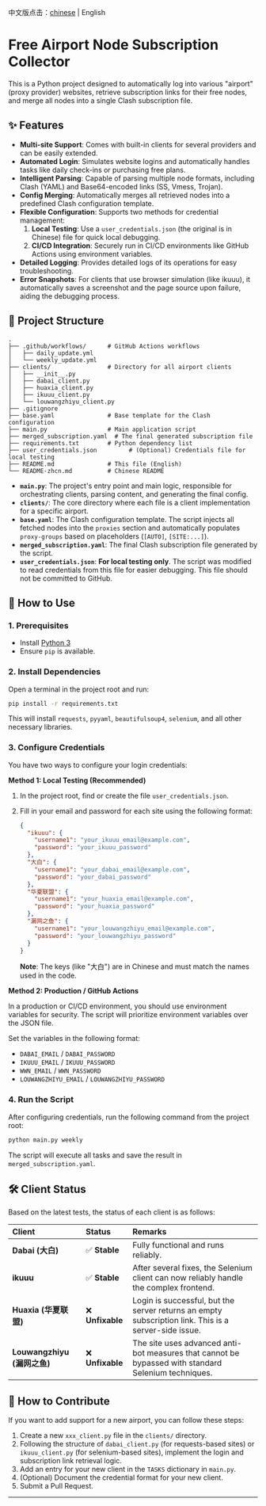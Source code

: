 中文版点击：[chinese](README-zhcn.md) | English
# Free Airport Node Subscription Collector

This is a Python project designed to automatically log into various "airport" (proxy provider) websites, retrieve subscription links for their free nodes, and merge all nodes into a single Clash subscription file.

## ✨ Features

- **Multi-site Support**: Comes with built-in clients for several providers and can be easily extended.
- **Automated Login**: Simulates website logins and automatically handles tasks like daily check-ins or purchasing free plans.
- **Intelligent Parsing**: Capable of parsing multiple node formats, including Clash (YAML) and Base64-encoded links (SS, Vmess, Trojan).
- **Config Merging**: Automatically merges all retrieved nodes into a predefined Clash configuration template.
- **Flexible Configuration**: Supports two methods for credential management:
    1.  **Local Testing**: Use a `user_credentials.json` (the original is in Chinese) file for quick local debugging.
    2.  **CI/CD Integration**: Securely run in CI/CD environments like GitHub Actions using environment variables.
- **Detailed Logging**: Provides detailed logs of its operations for easy troubleshooting.
- **Error Snapshots**: For clients that use browser simulation (like ikuuu), it automatically saves a screenshot and the page source upon failure, aiding the debugging process.

## 📂 Project Structure

```
.
├── .github/workflows/      # GitHub Actions workflows
│   ├── daily_update.yml
│   └── weekly_update.yml
├── clients/                # Directory for all airport clients
│   ├── __init__.py
│   ├── dabai_client.py
│   ├── huaxia_client.py
│   ├── ikuuu_client.py
│   └── louwangzhiyu_client.py
├── .gitignore
├── base.yaml               # Base template for the Clash configuration
├── main.py                 # Main application script
├── merged_subscription.yaml  # The final generated subscription file
├── requirements.txt        # Python dependency list
├── user_credentials.json         # (Optional) Credentials file for local testing
├── README.md               # This file (English)
└── README-zhcn.md          # Chinese README
```

- **`main.py`**: The project's entry point and main logic, responsible for orchestrating clients, parsing content, and generating the final config.
- **`clients/`**: The core directory where each file is a client implementation for a specific airport.
- **`base.yaml`**: The Clash configuration template. The script injects all fetched nodes into the `proxies` section and automatically populates `proxy-groups` based on placeholders (`[AUTO]`, `[SITE:...]`).
- **`merged_subscription.yaml`**: The final Clash subscription file generated by the script.
- **`user_credentials.json`**: **For local testing only**. The script was modified to read credentials from this file for easier debugging. This file should not be committed to GitHub.

## 🚀 How to Use

### 1. Prerequisites

- Install [Python 3](https://www.python.org/)
- Ensure `pip` is available.

### 2. Install Dependencies

Open a terminal in the project root and run:
```bash
pip install -r requirements.txt
```
This will install `requests`, `pyyaml`, `beautifulsoup4`, `selenium`, and all other necessary libraries.

### 3. Configure Credentials

You have two ways to configure your login credentials:

**Method 1: Local Testing (Recommended)**

1.  In the project root, find or create the file `user_credentials.json`.
2.  Fill in your email and password for each site using the following format:

    ```json
    {
      "ikuuu": {
        "username1": "your_ikuuu_email@example.com",
        "password": "your_ikuuu_password"
      },
      "大白": {
        "username1": "your_dabai_email@example.com",
        "password": "your_dabai_password"
      },
      "华夏联盟": {
        "username1": "your_huaxia_email@example.com",
        "password": "your_huaxia_password"
      },
      "漏网之鱼": {
        "username1": "your_louwangzhiyu_email@example.com",
        "password": "your_louwangzhiyu_password"
      }
    }
    ```
    **Note**: The keys (like "大白") are in Chinese and must match the names used in the code.

**Method 2: Production / GitHub Actions**

In a production or CI/CD environment, you should use environment variables for security. The script will prioritize environment variables over the JSON file.

Set the variables in the following format:
- `DABAI_EMAIL` / `DABAI_PASSWORD`
- `IKUUU_EMAIL` / `IKUUU_PASSWORD`
- `WWN_EMAIL` / `WWN_PASSWORD`
- `LOUWANGZHIYU_EMAIL` / `LOUWANGZHIYU_PASSWORD`

### 4. Run the Script

After configuring credentials, run the following command from the project root:
```bash
python main.py weekly
```
The script will execute all tasks and save the result in `merged_subscription.yaml`.

## 🛠️ Client Status

Based on the latest tests, the status of each client is as follows:

| Client | Status | Remarks |
| :--- | :--- | :--- |
| **Dabai (大白)** | ✅ **Stable** | Fully functional and runs reliably. |
| **ikuuu** | ✅ **Stable** | After several fixes, the Selenium client can now reliably handle the complex frontend. |
| **Huaxia (华夏联盟)** | ❌ **Unfixable** | Login is successful, but the server returns an empty subscription link. This is a server-side issue. |
| **Louwangzhiyu (漏网之鱼)** | ❌ **Unfixable** | The site uses advanced anti-bot measures that cannot be bypassed with standard Selenium techniques. |

## 🤝 How to Contribute

If you want to add support for a new airport, you can follow these steps:

1.  Create a new `xxx_client.py` file in the `clients/` directory.
2.  Following the structure of `dabai_client.py` (for requests-based sites) or `ikuuu_client.py` (for selenium-based sites), implement the login and subscription link retrieval logic.
3.  Add an entry for your new client in the `TASKS` dictionary in `main.py`.
4.  (Optional) Document the credential format for your new client.
5.  Submit a Pull Request.

---